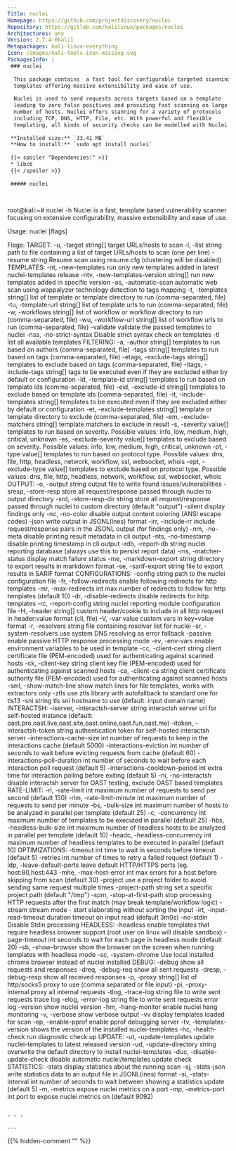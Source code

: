 ```yaml
---
Title: nuclei
Homepage: https://github.com/projectdiscovery/nuclei
Repository: https://gitlab.com/kalilinux/packages/nuclei
Architectures: any
Version: 2.7.4-0kali1
Metapackages: kali-linux-everything 
Icon: /images/kali-tools-icon-missing.svg
PackagesInfo: |
 ### nuclei
 
  This package contains  a fast tool for configurable targeted scanning based on
  templates offering massive extensibility and ease of use.
   
  Nuclei is used to send requests across targets based on a template
  leading to zero false positives and providing fast scanning on large
  number of hosts. Nuclei offers scanning for a variety of protocols
  including TCP, DNS, HTTP, File, etc. With powerful and flexible
  templating, all kinds of security checks can be modelled with Nuclei.
 
 **Installed size:** `33.41 MB`  
 **How to install:** `sudo apt install nuclei`  
 
 {{< spoiler "Dependencies:" >}}
 * libc6 
 {{< /spoiler >}}
 
 ##### nuclei
 
 
 ```
 root@kali:~# nuclei -h
 Nuclei is a fast, template based vulnerability scanner focusing
 on extensive configurability, massive extensibility and ease of use.
 
 Usage:
   nuclei [flags]
 
 Flags:
 TARGET:
    -u, -target string[]  target URLs/hosts to scan
    -l, -list string      path to file containing a list of target URLs/hosts to scan (one per line)
    -resume string        Resume scan using resume.cfg (clustering will be disabled)
 TEMPLATES:
    -nt, -new-templates                    run only new templates added in latest nuclei-templates release
    -ntv, -new-templates-version string[]  run new templates added in specific version
    -as, -automatic-scan                   automatic web scan using wappalyzer technology detection to tags mapping
    -t, -templates string[]                list of template or template directory to run (comma-separated, file)
    -tu, -template-url string[]            list of template urls to run (comma-separated, file)
    -w, -workflows string[]                list of workflow or workflow directory to run (comma-separated, file)
    -wu, -workflow-url string[]            list of workflow urls to run (comma-separated, file)
    -validate                              validate the passed templates to nuclei
    -nss, -no-strict-syntax                Disable strict syntax check on templates
    -tl                                    list all available templates
 FILTERING:
    -a, -author string[]              templates to run based on authors (comma-separated, file)
    -tags string[]                    templates to run based on tags (comma-separated, file)
    -etags, -exclude-tags string[]    templates to exclude based on tags (comma-separated, file)
    -itags, -include-tags string[]    tags to be executed even if they are excluded either by default or configuration
    -id, -template-id string[]        templates to run based on template ids (comma-separated, file)
    -eid, -exclude-id string[]        templates to exclude based on template ids (comma-separated, file)
    -it, -include-templates string[]  templates to be executed even if they are excluded either by default or configuration
    -et, -exclude-templates string[]  template or template directory to exclude (comma-separated, file)
    -em, -exclude-matchers string[]   template matchers to exclude in result
    -s, -severity value[]             templates to run based on severity. Possible values: info, low, medium, high, critical, unknown
    -es, -exclude-severity value[]    templates to exclude based on severity. Possible values: info, low, medium, high, critical, unknown
    -pt, -type value[]                templates to run based on protocol type. Possible values: dns, file, http, headless, network, workflow, ssl, websocket, whois
    -ept, -exclude-type value[]       templates to exclude based on protocol type. Possible values: dns, file, http, headless, network, workflow, ssl, websocket, whois
 OUTPUT:
    -o, -output string            output file to write found issues/vulnerabilities
    -sresp, -store-resp           store all request/response passed through nuclei to output directory
    -srd, -store-resp-dir string  store all request/response passed through nuclei to custom directory (default "output")
    -silent                       display findings only
    -nc, -no-color                disable output content coloring (ANSI escape codes)
    -json                         write output in JSONL(ines) format
    -irr, -include-rr             include request/response pairs in the JSONL output (for findings only)
    -nm, -no-meta                 disable printing result metadata in cli output
    -nts, -no-timestamp           disable printing timestamp in cli output
    -rdb, -report-db string       nuclei reporting database (always use this to persist report data)
    -ms, -matcher-status          display match failure status
    -me, -markdown-export string  directory to export results in markdown format
    -se, -sarif-export string     file to export results in SARIF format
 CONFIGURATIONS:
    -config string              path to the nuclei configuration file
    -fr, -follow-redirects      enable following redirects for http templates
    -mr, -max-redirects int     max number of redirects to follow for http templates (default 10)
    -dr, -disable-redirects     disable redirects for http templates
    -rc, -report-config string  nuclei reporting module configuration file
    -H, -header string[]        custom header/cookie to include in all http request in header:value format (cli, file)
    -V, -var value              custom vars in key=value format
    -r, -resolvers string       file containing resolver list for nuclei
    -sr, -system-resolvers      use system DNS resolving as error fallback
    -passive                    enable passive HTTP response processing mode
    -ev, -env-vars              enable environment variables to be used in template
    -cc, -client-cert string    client certificate file (PEM-encoded) used for authenticating against scanned hosts
    -ck, -client-key string     client key file (PEM-encoded) used for authenticating against scanned hosts
    -ca, -client-ca string      client certificate authority file (PEM-encoded) used for authenticating against scanned hosts
    -sml, -show-match-line      show match lines for file templates, works with extractors only
    -ztls                       use ztls library with autofallback to standard one for tls13
    -sni string                 tls sni hostname to use (default: input domain name)
 INTERACTSH:
    -iserver, -interactsh-server string  interactsh server url for self-hosted instance (default: oast.pro,oast.live,oast.site,oast.online,oast.fun,oast.me)
    -itoken, -interactsh-token string    authentication token for self-hosted interactsh server
    -interactions-cache-size int         number of requests to keep in the interactions cache (default 5000)
    -interactions-eviction int           number of seconds to wait before evicting requests from cache (default 60)
    -interactions-poll-duration int      number of seconds to wait before each interaction poll request (default 5)
    -interactions-cooldown-period int    extra time for interaction polling before exiting (default 5)
    -ni, -no-interactsh                  disable interactsh server for OAST testing, exclude OAST based templates
 RATE-LIMIT:
    -rl, -rate-limit int               maximum number of requests to send per second (default 150)
    -rlm, -rate-limit-minute int       maximum number of requests to send per minute
    -bs, -bulk-size int                maximum number of hosts to be analyzed in parallel per template (default 25)
    -c, -concurrency int               maximum number of templates to be executed in parallel (default 25)
    -hbs, -headless-bulk-size int      maximum number of headless hosts to be analyzed in parallel per template (default 10)
    -headc, -headless-concurrency int  maximum number of headless templates to be executed in parallel (default 10)
 OPTIMIZATIONS:
    -timeout int                        time to wait in seconds before timeout (default 5)
    -retries int                        number of times to retry a failed request (default 1)
    -ldp, -leave-default-ports          leave default HTTP/HTTPS ports (eg. host:80,host:443
    -mhe, -max-host-error int           max errors for a host before skipping from scan (default 30)
    -project                            use a project folder to avoid sending same request multiple times
    -project-path string                set a specific project path (default "/tmp")
    -spm, -stop-at-first-path           stop processing HTTP requests after the first match (may break template/workflow logic)
    -stream                             stream mode - start elaborating without sorting the input
    -irt, -input-read-timeout duration  timeout on input read (default 3m0s)
    -no-stdin                           Disable Stdin processing
 HEADLESS:
    -headless            enable templates that require headless browser support (root user on linux will disable sandbox)
    -page-timeout int    seconds to wait for each page in headless mode (default 20)
    -sb, -show-browser   show the browser on the screen when running templates with headless mode
    -sc, -system-chrome  Use local installed chrome browser instead of nuclei installed
 DEBUG:
    -debug                    show all requests and responses
    -dreq, -debug-req         show all sent requests
    -dresp, -debug-resp       show all received responses
    -p, -proxy string[]       list of http/socks5 proxy to use (comma separated or file input)
    -pi, -proxy-internal      proxy all internal requests
    -tlog, -trace-log string  file to write sent requests trace log
    -elog, -error-log string  file to write sent requests error log
    -version                  show nuclei version
    -hm, -hang-monitor        enable nuclei hang monitoring
    -v, -verbose              show verbose output
    -vv                       display templates loaded for scan
    -ep, -enable-pprof        enable pprof debugging server
    -tv, -templates-version   shows the version of the installed nuclei-templates
    -hc, -health-check        run diagnostic check up
 UPDATE:
    -ut, -update-templates         update nuclei-templates to latest released version
    -ud, -update-directory string  overwrite the default directory to install nuclei-templates
    -duc, -disable-update-check    disable automatic nuclei/templates update check
 STATISTICS:
    -stats                    display statistics about the running scan
    -sj, -stats-json          write statistics data to an output file in JSONL(ines) format
    -si, -stats-interval int  number of seconds to wait between showing a statistics update (default 5)
    -m, -metrics              expose nuclei metrics on a port
    -mp, -metrics-port int    port to expose nuclei metrics on (default 9092)
 ```
 
 - - -
 
---
```

{{% hidden-comment "<!--Do not edit anything above this line-->" %}}
